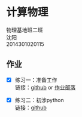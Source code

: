 # 计算物理   
物理基地班二班   
沈阳   
2014301020115   

## 作业   
 * [x] 练习一：准备工作   
链接：[github](https://github.com/whu-sy/computationalphysics_N2014301020115/blob/master/reports/E1.md) or [作业部落](https://www.zybuluo.com/whu-sy/note/496788)   

* [x] 练习二：初涉python   
链接：[github](https://github.com/whu-sy/computationalphysics_N2014301020115/blob/master/reports/E2.md)
